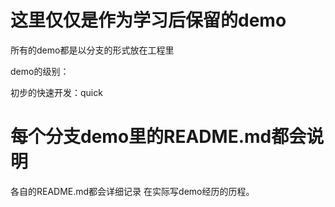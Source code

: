 # 这里仅仅是作为学习后保留的demo

所有的demo都是以分支的形式放在工程里

demo的级别：

初步的快速开发：quick

# 每个分支demo里的README.md都会说明

各自的README.md都会详细记录 在实际写demo经历的历程。


